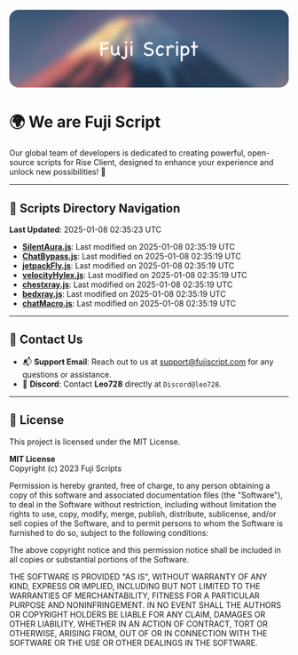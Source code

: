 ![Banner](.github/b.webp)

# 🌍 **We are Fuji Script**

Our global team of developers is dedicated to creating powerful, open-source scripts for Rise Client, designed to enhance your experience and unlock new possibilities! 🌟

---
<!-- SCRIPTS_NAVIGATION_START -->
## 📂 **Scripts Directory Navigation**

**Last Updated**: 2025-01-08 02:35:23 UTC

- **[SilentAura.js](scripts/SilentAura.js)**: Last modified on 2025-01-08 02:35:19 UTC
- **[ChatBypass.js](scripts/ChatBypass.js)**: Last modified on 2025-01-08 02:35:19 UTC
- **[jetpackFly.js](scripts/jetpackFly.js)**: Last modified on 2025-01-08 02:35:19 UTC
- **[velocityHylex.js](scripts/velocityHylex.js)**: Last modified on 2025-01-08 02:35:19 UTC
- **[chestxray.js](scripts/chestxray.js)**: Last modified on 2025-01-08 02:35:19 UTC
- **[bedxray.js](scripts/bedxray.js)**: Last modified on 2025-01-08 02:35:19 UTC
- **[chatMacro.js](scripts/chatMacro.js)**: Last modified on 2025-01-08 02:35:19 UTC

<!-- SCRIPTS_NAVIGATION_END -->

---

## 💬 **Contact Us**  
- 📬 **Support Email**: Reach out to us at [support@fujiscript.com](mailto:support@fujiscript.com) for any questions or assistance.  
- 💬 **Discord**: Contact **Leo728** directly at `Discord@leo728`.

---

## 📜 **License**

This project is licensed under the MIT License.  

**MIT License**  
Copyright (c) 2023 Fuji Scripts  

Permission is hereby granted, free of charge, to any person obtaining a copy of this software and associated documentation files (the "Software"), to deal in the Software without restriction, including without limitation the rights to use, copy, modify, merge, publish, distribute, sublicense, and/or sell copies of the Software, and to permit persons to whom the Software is furnished to do so, subject to the following conditions:  

The above copyright notice and this permission notice shall be included in all copies or substantial portions of the Software.  

THE SOFTWARE IS PROVIDED "AS IS", WITHOUT WARRANTY OF ANY KIND, EXPRESS OR IMPLIED, INCLUDING BUT NOT LIMITED TO THE WARRANTIES OF MERCHANTABILITY, FITNESS FOR A PARTICULAR PURPOSE AND NONINFRINGEMENT. IN NO EVENT SHALL THE AUTHORS OR COPYRIGHT HOLDERS BE LIABLE FOR ANY CLAIM, DAMAGES OR OTHER LIABILITY, WHETHER IN AN ACTION OF CONTRACT, TORT OR OTHERWISE, ARISING FROM, OUT OF OR IN CONNECTION WITH THE SOFTWARE OR THE USE OR OTHER DEALINGS IN THE SOFTWARE.  
